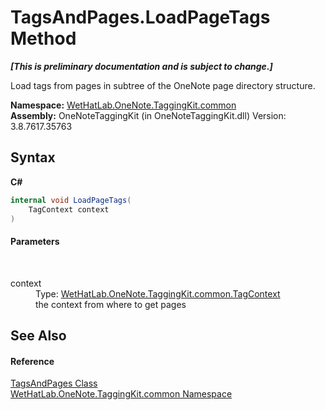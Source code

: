 # TagsAndPages.LoadPageTags Method 
 _**\[This is preliminary documentation and is subject to change.\]**_

Load tags from pages in subtree of the OneNote page directory structure.

**Namespace:**&nbsp;<a href="bcdbab9c-63d1-48a4-6937-af53fb8d9a55.md">WetHatLab.OneNote.TaggingKit.common</a><br />**Assembly:**&nbsp;OneNoteTaggingKit (in OneNoteTaggingKit.dll) Version: 3.8.7617.35763

## Syntax

**C#**<br />
``` C#
internal void LoadPageTags(
	TagContext context
)
```


#### Parameters
&nbsp;<dl><dt>context</dt><dd>Type: <a href="61737e5c-ac44-232d-ed61-b6496c556be6.md">WetHatLab.OneNote.TaggingKit.common.TagContext</a><br />the context from where to get pages</dd></dl>

## See Also


#### Reference
<a href="55690233-0343-b962-e73d-0385d0bc7865.md">TagsAndPages Class</a><br /><a href="bcdbab9c-63d1-48a4-6937-af53fb8d9a55.md">WetHatLab.OneNote.TaggingKit.common Namespace</a><br />